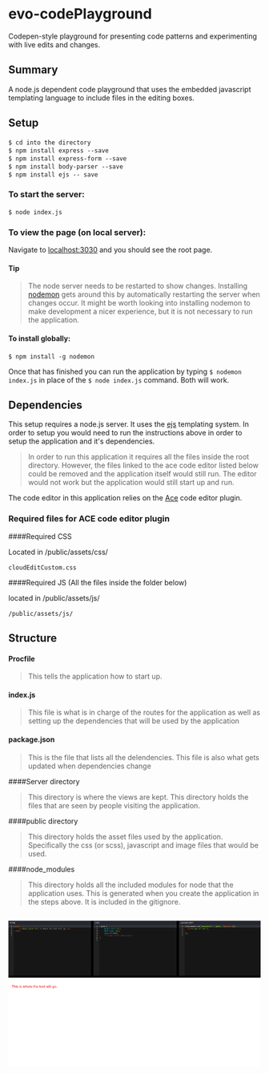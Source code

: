 # evo-codePlayground
Codepen-style playground for presenting code patterns and experimenting with live edits and changes.

## Summary

A node.js dependent code playground that uses the embedded javascript templating language to include files in the editing boxes.

## Setup 
```shell
$ cd into the directory
$ npm install express --save
$ npm install express-form --save
$ npm install body-parser --save
$ npm install ejs -- save
```

### To start the server:
```shell
$ node index.js
```

### To view the page (on local server):

Navigate to [localhost:3030](http://localhost:3030/) and you should see the root page.

#### Tip
>The node server needs to be restarted to show changes. Installing [nodemon](https://www.npmjs.com/package/nodemon) gets around this by automatically restarting the server when changes occur.  It might be worth looking into installing nodemon to make development a nicer experience, but it is not necessary to run the application.

#### To install globally:
```shell
$ npm install -g nodemon
```

Once that has finished you can run the application by typing `$ nodemon index.js` in place of the `$ node index.js` command. Both will work.

## Dependencies

This setup requires a node.js server.  It uses the [ejs](http://www.embeddedjs.com/) templating system.  In order to setup you would need to run the instructions above in order to setup the application and it's dependencies. 

> In order to run this application it requires all the files inside the root directory.  However, the files linked to the ace code editor listed below could be removed and the application itself would still run.  The editor would not work but the application would still start up and run.

The code editor in this application relies on the [Ace](https://ace.c9.io) code editor plugin.

### Required files for ACE code editor plugin

####Required CSS

Located in /public/assets/css/

```shell
cloudEditCustom.css
```

####Required JS (All the files inside the folder below)

located in /public/assets/js/

```shell
/public/assets/js/
```

## Structure

#### Procfile
>This tells the application how to start up.

#### index.js
>This file is what is in charge of the routes for the application as well as setting up the dependencies that will be used by the application

#### package.json
>This is the file that lists all the delendencies.  This file is also what gets updated when dependencies change

####Server directory
>This directory is where the views are kept.  This directory holds the files that are seen by people visiting the application.

####public directory
>This directory holds the asset files used by the application.  Specifically the css (or scss), javascript and image files that would be used.

####node_modules
>This directory holds all the included modules for node that the application uses.  This is generated when you create the application in the steps above.  It is included in the gitignore.

##
![Code Playground](./public/assets/img/evo-cp-ace.png "Code Playground")